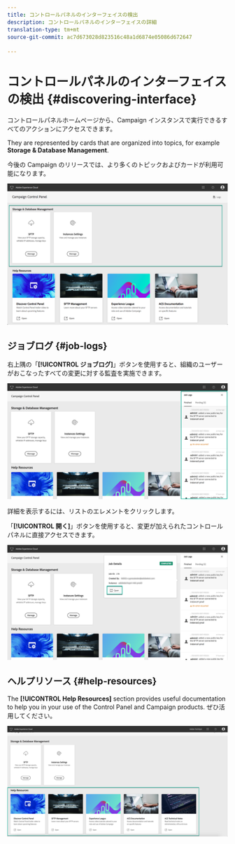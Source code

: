 ```yaml
---
title: コントロールパネルのインターフェイスの検出
description: コントロールパネルのインターフェイスの詳細
translation-type: tm+mt
source-git-commit: ac7d673028d823516c48a1d6874e05086d672647

---
```



# コントロールパネルのインターフェイスの検出 {#discovering-interface}

コントロールパネルホームページから、Campaign インスタンスで実行できるすべてのアクションにアクセスできます。

They are represented by cards that are organized into topics, for example **Storage &amp; Database Management**.

今後の Campaign のリリースでは、より多くのトピックおよびカードが利用可能になります。

![](assets/control_panel_interface.png)

## ジョブログ {#job-logs}

右上隅の「**[!UICONTROL ジョブログ]**」ボタンを使用すると、組織のユーザーがおこなったすべての変更に対する監査を実施できます。

![](assets/control_panel_interface2.png)

詳細を表示するには、リストのエレメントをクリックします。

「**[!UICONTROL 開く]**」ボタンを使用すると、変更が加えられたコントロールパネルに直接アクセスできます。

![](assets/control_panel_logdetails2.png)

## ヘルプリソース {#help-resources}

The **[!UICONTROL Help Resources]** section provides useful documentation to help you in your use of the Control Panel and Campaign products. ぜひ活用してください。

![](assets/helpresources2.png)
